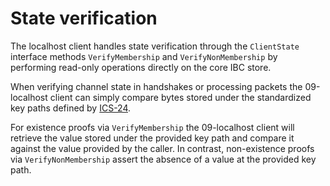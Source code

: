 <!--
order: 4
-->

# State verification

The localhost client handles state verification through the `ClientState` interface methods `VerifyMembership` and `VerifyNonMembership` by performing read-only operations directly on the core IBC store.

When verifying channel state in handshakes or processing packets the 09-localhost client can simply compare bytes stored under the standardized key paths defined by [ICS-24](https://github.com/cosmos/ibc/tree/main/spec/core/ics-024-host-requirements).

For existence proofs via `VerifyMembership` the 09-localhost client will retrieve the value stored under the provided key path and compare it against the value provided by the caller. In contrast, non-existence proofs via `VerifyNonMembership` assert the absence of a value at the provided key path.

